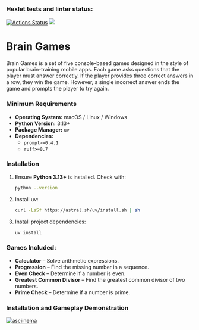 ### Hexlet tests and linter status:
[![Actions Status](https://github.com/sssspoddub/python-project-49/actions/workflows/hexlet-check.yml/badge.svg)](https://github.com/sssspoddub/python-project-49/actions)
<a href="https://codeclimate.com/github/sssspoddub/python-project-49/maintainability"><img src="https://api.codeclimate.com/v1/badges/a8dae01847867e1f7921/maintainability" /></a>

# Brain Games

Brain Games is a set of five console-based games designed in the style of popular brain-training mobile apps. Each game asks questions that the player must answer correctly. If the player provides three correct answers in a row, they win the game. However, a single incorrect answer ends the game and prompts the player to try again.

### Minimum Requirements
- **Operating System:** macOS / Linux / Windows
- **Python Version:** 3.13+
- **Package Manager:** `uv`
- **Dependencies:**
  - `prompt>=0.4.1`
  - `ruff>=0.7`

### Installation
1. Ensure **Python 3.13+** is installed. Check with:
   ```sh
   python --version
2. Install uv:
    ```sh
    curl -LsSf https://astral.sh/uv/install.sh | sh
3. Install project dependencies:
    ```sh
    uv install

### Games Included: 
- **Calculator** – Solve arithmetic expressions.
- **Progression** – Find the missing number in a sequence.
- **Even Check** – Determine if a number is even.
- **Greatest Common Divisor** – Find the greatest common divisor of two numbers.
- **Prime Check** – Determine if a number is prime.

### Installation and Gameplay Demonstration

[![asciinema](https://asciinema.org/a/yXD3SfRh4D0rmuqDrD4kBoRLa.svg)](https://asciinema.org/a/yXD3SfRh4D0rmuqDrD4kBoRLa)
